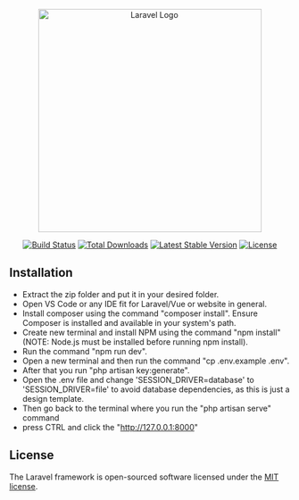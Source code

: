 <p align="center"><a href="https://laravel.com" target="_blank"><img src="https://raw.githubusercontent.com/laravel/art/master/logo-lockup/5%20SVG/2%20CMYK/1%20Full%20Color/laravel-logolockup-cmyk-red.svg" width="400" alt="Laravel Logo"></a></p>

<p align="center">
<a href="https://github.com/laravel/framework/actions"><img src="https://github.com/laravel/framework/workflows/tests/badge.svg" alt="Build Status"></a>
<a href="https://packagist.org/packages/laravel/framework"><img src="https://img.shields.io/packagist/dt/laravel/framework" alt="Total Downloads"></a>
<a href="https://packagist.org/packages/laravel/framework"><img src="https://img.shields.io/packagist/v/laravel/framework" alt="Latest Stable Version"></a>
<a href="https://packagist.org/packages/laravel/framework"><img src="https://img.shields.io/packagist/l/laravel/framework" alt="License"></a>
</p>

## Installation

- Extract the zip folder and put it in your desired folder.
- Open VS Code or any IDE fit for Laravel/Vue or website in general.
- Install composer using the command "composer install". Ensure Composer is installed and available in your system's path.
- Create new terminal and install NPM using the command "npm install" (NOTE: Node.js must be installed before running npm install).
- Run the command "npm run dev".
- Open a new terminal and then run the command "cp .env.example .env".
- After that you run "php artisan key:generate".
- Open the .env file and change 'SESSION_DRIVER=database' to 'SESSION_DRIVER=file' to avoid database dependencies, as this is just a design template.
- Then go back to the terminal where you run the "php artisan serve" command
- press CTRL and click the "http://127.0.0.1:8000"


## License

The Laravel framework is open-sourced software licensed under the [MIT license](https://opensource.org/licenses/MIT).
#